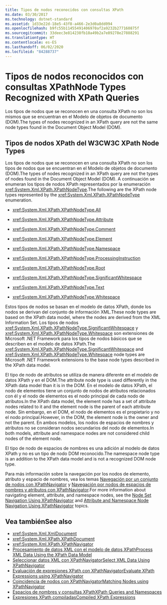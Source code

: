 ```yaml
---
title: Tipos de nodos reconocidos con consultas XPath
ms.date: 03/30/2017
ms.technology: dotnet-standard
ms.assetid: 1d33e22d-18e5-43f8-a466-2e3d0a8dd094
ms.openlocfilehash: b9fc55b11455491406970af2a9232b277160875f
ms.sourcegitcommit: 33deec3e814238fb18a49b2a7e89278e27888291
ms.translationtype: HT
ms.contentlocale: es-ES
ms.lasthandoff: 06/02/2020
ms.locfileid: "84288737"
---
```

# <a name="node-types-recognized-with-xpath-queries"></a><span data-ttu-id="880d4-102">Tipos de nodos reconocidos con consultas XPath</span><span class="sxs-lookup"><span data-stu-id="880d4-102">Node Types Recognized with XPath Queries</span></span>
<span data-ttu-id="880d4-103">Los tipos de nodos que se reconocen en una consulta XPath no son los mismos que se encuentran en el Modelo de objetos de documento (DOM).</span><span class="sxs-lookup"><span data-stu-id="880d4-103">The types of nodes recognized in an XPath query are not the same node types found in the Document Object Model (DOM).</span></span>  
  
## <a name="w3c-xpath-node-types"></a><span data-ttu-id="880d4-104">Tipos de nodos XPath del W3C</span><span class="sxs-lookup"><span data-stu-id="880d4-104">W3C XPath Node Types</span></span>  
 <span data-ttu-id="880d4-105">Los tipos de nodos que se reconocen en una consulta XPath no son los tipos de nodos que se encuentran en el Modelo de objetos de documento (DOM).</span><span class="sxs-lookup"><span data-stu-id="880d4-105">The types of nodes recognized in an XPath query are not the types of nodes found in the Document Object Model (DOM).</span></span> <span data-ttu-id="880d4-106">A continuación se enumeran los tipos de nodos XPath representados por la enumeración <xref:System.Xml.XPath.XPathNodeType>.</span><span class="sxs-lookup"><span data-stu-id="880d4-106">The following are the XPath node types represented by the <xref:System.Xml.XPath.XPathNodeType> enumeration.</span></span>  
  
- <xref:System.Xml.XPath.XPathNodeType.All>  
  
- <xref:System.Xml.XPath.XPathNodeType.Attribute>  
  
- <xref:System.Xml.XPath.XPathNodeType.Comment>  
  
- <xref:System.Xml.XPath.XPathNodeType.Element>  
  
- <xref:System.Xml.XPath.XPathNodeType.Namespace>  
  
- <xref:System.Xml.XPath.XPathNodeType.ProcessingInstruction>  
  
- <xref:System.Xml.XPath.XPathNodeType.Root>  
  
- <xref:System.Xml.XPath.XPathNodeType.SignificantWhitespace>  
  
- <xref:System.Xml.XPath.XPathNodeType.Text>  
  
- <xref:System.Xml.XPath.XPathNodeType.Whitespace>  
  
 <span data-ttu-id="880d4-107">Estos tipos de nodos se basan en el modelo de datos XPath, donde los nodos se derivan del conjunto de información XML.</span><span class="sxs-lookup"><span data-stu-id="880d4-107">These node types are based on the XPath data model, where the nodes are derived from the XML Information Set.</span></span> <span data-ttu-id="880d4-108">Los tipos de nodos <xref:System.Xml.XPath.XPathNodeType.SignificantWhitespace> y <xref:System.Xml.XPath.XPathNodeType.Whitespace> son extensiones de Microsoft .NET Framework para los tipos de nodos básicos que se describen en el modelo de datos XPath.</span><span class="sxs-lookup"><span data-stu-id="880d4-108">The <xref:System.Xml.XPath.XPathNodeType.SignificantWhitespace> and <xref:System.Xml.XPath.XPathNodeType.Whitespace> node types are Microsoft .NET Framework extensions to the base node types described in the XPath data model.</span></span>  
  
 <span data-ttu-id="880d4-109">El tipo de nodo de atributos se utiliza de manera diferente en el modelo de datos XPath y en el DOM.</span><span class="sxs-lookup"><span data-stu-id="880d4-109">The attribute node type is used differently in the XPath data model than it is in the DOM.</span></span> <span data-ttu-id="880d4-110">En el modelo de datos XPath, el nodo de elementos tiene un conjunto de nodos de atributos relacionados con él y el nodo de elementos es el nodo principal de cada nodo de atributos.</span><span class="sxs-lookup"><span data-stu-id="880d4-110">In the XPath data model, the element node has a set of attribute nodes related to it and the element node is the parent of each attribute node.</span></span> <span data-ttu-id="880d4-111">Sin embargo, en el DOM, el nodo de elementos es el propietario y no el nodo principal.</span><span class="sxs-lookup"><span data-stu-id="880d4-111">However, in the DOM, the element node is the owner and not the parent.</span></span> <span data-ttu-id="880d4-112">En ambos modelos, los nodos de espacios de nombres y atributos no se consideran nodos secundarios del nodo de elementos.</span><span class="sxs-lookup"><span data-stu-id="880d4-112">In both models, attribute and namespace nodes are not considered child nodes of the element node.</span></span>  
  
 <span data-ttu-id="880d4-113">El tipo de nodo de espacios de nombres es una adición al modelo de datos XPath y no es un tipo de nodo DOM reconocido.</span><span class="sxs-lookup"><span data-stu-id="880d4-113">The namespace node type is an addition to the XPath data model and is not a recognized DOM node type.</span></span>  
  
 <span data-ttu-id="880d4-114">Para más información sobre la navegación por los nodos de elemento, atributo y espacio de nombres, vea los temas [Navegación por un conjunto de nodos con XPathNavigator](node-set-navigation-using-xpathnavigator.md) y [Navegación por nodos de espacios de nombres y atributos con XPathNavigator](attribute-and-namespace-node-navigation-using-xpathnavigator.md).</span><span class="sxs-lookup"><span data-stu-id="880d4-114">For more information about navigating element, attribute, and namespace nodes, see the [Node Set Navigation Using XPathNavigator](node-set-navigation-using-xpathnavigator.md) and [Attribute and Namespace Node Navigation Using XPathNavigator](attribute-and-namespace-node-navigation-using-xpathnavigator.md) topics.</span></span>  
  
## <a name="see-also"></a><span data-ttu-id="880d4-115">Vea también</span><span class="sxs-lookup"><span data-stu-id="880d4-115">See also</span></span>

- <xref:System.Xml.XmlDocument>
- <xref:System.Xml.XPath.XPathDocument>
- <xref:System.Xml.XPath.XPathNavigator>
- [<span data-ttu-id="880d4-116">Procesamiento de datos XML con el modelo de datos XPath</span><span class="sxs-lookup"><span data-stu-id="880d4-116">Process XML Data Using the XPath Data Model</span></span>](process-xml-data-using-the-xpath-data-model.md)
- [<span data-ttu-id="880d4-117">Seleccionar datos XML con XPathNavigator</span><span class="sxs-lookup"><span data-stu-id="880d4-117">Select XML Data Using XPathNavigator</span></span>](select-xml-data-using-xpathnavigator.md)
- [<span data-ttu-id="880d4-118">Evaluación de expresiones XPath con XPathNavigator</span><span class="sxs-lookup"><span data-stu-id="880d4-118">Evaluate XPath Expressions using XPathNavigator</span></span>](evaluate-xpath-expressions-using-xpathnavigator.md)
- [<span data-ttu-id="880d4-119">Coincidencia de nodos con XPathNavigator</span><span class="sxs-lookup"><span data-stu-id="880d4-119">Matching Nodes using XPathNavigator</span></span>](matching-nodes-using-xpathnavigator.md)
- [<span data-ttu-id="880d4-120">Espacios de nombres y consultas XPath</span><span class="sxs-lookup"><span data-stu-id="880d4-120">XPath Queries and Namespaces</span></span>](xpath-queries-and-namespaces.md)
- [<span data-ttu-id="880d4-121">Expresiones XPath compiladas</span><span class="sxs-lookup"><span data-stu-id="880d4-121">Compiled XPath Expressions</span></span>](compiled-xpath-expressions.md)
